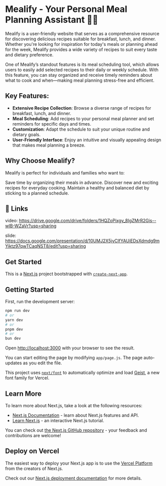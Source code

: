 # Mealify - Your Personal Meal Planning Assistant 🍳🍴

Mealify is a user-friendly website that serves as a comprehensive resource for discovering delicious recipes suitable for breakfast, lunch, and dinner. Whether you're looking for inspiration for today's meals or planning ahead for the week, Mealify provides a wide variety of recipes to suit every taste and dietary preference.

One of Mealify’s standout features is its meal scheduling tool, which allows users to easily add selected recipes to their daily or weekly schedule. With this feature, you can stay organized and receive timely reminders about what to cook and when—making meal planning stress-free and efficient.

## Key Features:

- **Extensive Recipe Collection**: Browse a diverse range of recipes for breakfast, lunch, and dinner.
- **Meal Scheduling**: Add recipes to your personal meal planner and set reminders for specific days and times.
- **Customization**: Adapt the schedule to suit your unique routine and dietary goals.
- **User-Friendly Interface**: Enjoy an intuitive and visually appealing design that makes meal planning a breeze.

## Why Choose Mealify?
Mealify is perfect for individuals and families who want to:

Save time by organizing their meals in advance.
Discover new and exciting recipes for everyday cooking.
Maintain a healthy and balanced diet by sticking to a planned schedule.

## 🔗 Links
video: https://drive.google.com/drive/folders/1HQZoPixgy_8IgZMrR2Gis--wIB-WZaVr?usp=sharing

slide: https://docs.google.com/presentation/d/10UMJ2X5jyCIfYAUiEDsXdmdg9mYiktz97qwTCaqNST8/edit?usp=sharing

## Get Started

This is a [Next.js](https://nextjs.org) project bootstrapped with [`create-next-app`](https://github.com/vercel/next.js/tree/canary/packages/create-next-app).

## Getting Started

First, run the development server:

```bash
npm run dev
# or
yarn dev
# or
pnpm dev
# or
bun dev
```

Open [http://localhost:3000](http://localhost:3000) with your browser to see the result.

You can start editing the page by modifying `app/page.js`. The page auto-updates as you edit the file.

This project uses [`next/font`](https://nextjs.org/docs/app/building-your-application/optimizing/fonts) to automatically optimize and load [Geist](https://vercel.com/font), a new font family for Vercel.

## Learn More

To learn more about Next.js, take a look at the following resources:

- [Next.js Documentation](https://nextjs.org/docs) - learn about Next.js features and API.
- [Learn Next.js](https://nextjs.org/learn) - an interactive Next.js tutorial.

You can check out [the Next.js GitHub repository](https://github.com/vercel/next.js) - your feedback and contributions are welcome!

## Deploy on Vercel

The easiest way to deploy your Next.js app is to use the [Vercel Platform](https://vercel.com/new?utm_medium=default-template&filter=next.js&utm_source=create-next-app&utm_campaign=create-next-app-readme) from the creators of Next.js.

Check out our [Next.js deployment documentation](https://nextjs.org/docs/app/building-your-application/deploying) for more details.
